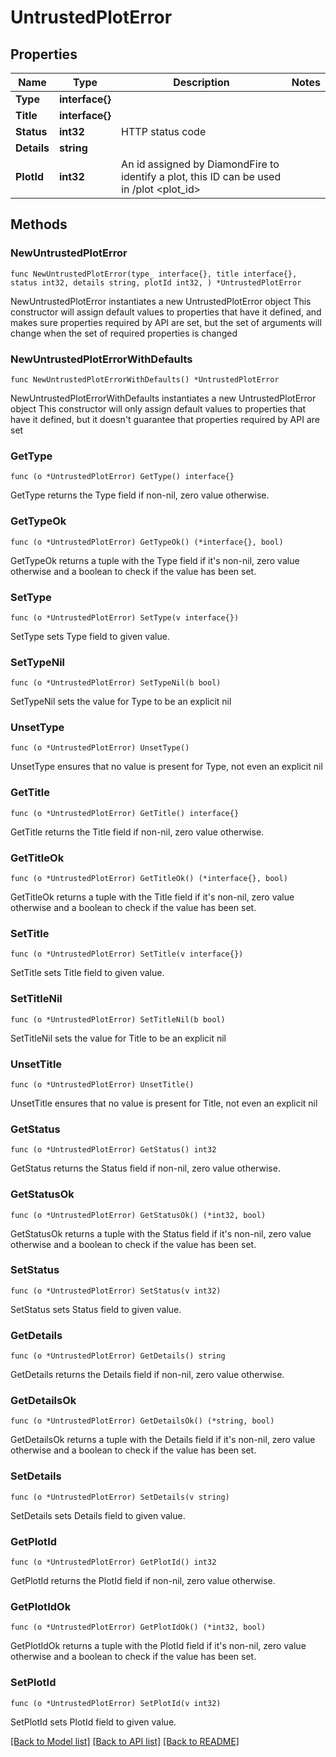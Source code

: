 # UntrustedPlotError

## Properties

Name | Type | Description | Notes
------------ | ------------- | ------------- | -------------
**Type** | **interface{}** |  | 
**Title** | **interface{}** |  | 
**Status** | **int32** | HTTP status code | 
**Details** | **string** |  | 
**PlotId** | **int32** | An id assigned by DiamondFire to identify a plot, this ID can be used in /plot &lt;plot_id&gt; | 

## Methods

### NewUntrustedPlotError

`func NewUntrustedPlotError(type_ interface{}, title interface{}, status int32, details string, plotId int32, ) *UntrustedPlotError`

NewUntrustedPlotError instantiates a new UntrustedPlotError object
This constructor will assign default values to properties that have it defined,
and makes sure properties required by API are set, but the set of arguments
will change when the set of required properties is changed

### NewUntrustedPlotErrorWithDefaults

`func NewUntrustedPlotErrorWithDefaults() *UntrustedPlotError`

NewUntrustedPlotErrorWithDefaults instantiates a new UntrustedPlotError object
This constructor will only assign default values to properties that have it defined,
but it doesn't guarantee that properties required by API are set

### GetType

`func (o *UntrustedPlotError) GetType() interface{}`

GetType returns the Type field if non-nil, zero value otherwise.

### GetTypeOk

`func (o *UntrustedPlotError) GetTypeOk() (*interface{}, bool)`

GetTypeOk returns a tuple with the Type field if it's non-nil, zero value otherwise
and a boolean to check if the value has been set.

### SetType

`func (o *UntrustedPlotError) SetType(v interface{})`

SetType sets Type field to given value.


### SetTypeNil

`func (o *UntrustedPlotError) SetTypeNil(b bool)`

 SetTypeNil sets the value for Type to be an explicit nil

### UnsetType
`func (o *UntrustedPlotError) UnsetType()`

UnsetType ensures that no value is present for Type, not even an explicit nil
### GetTitle

`func (o *UntrustedPlotError) GetTitle() interface{}`

GetTitle returns the Title field if non-nil, zero value otherwise.

### GetTitleOk

`func (o *UntrustedPlotError) GetTitleOk() (*interface{}, bool)`

GetTitleOk returns a tuple with the Title field if it's non-nil, zero value otherwise
and a boolean to check if the value has been set.

### SetTitle

`func (o *UntrustedPlotError) SetTitle(v interface{})`

SetTitle sets Title field to given value.


### SetTitleNil

`func (o *UntrustedPlotError) SetTitleNil(b bool)`

 SetTitleNil sets the value for Title to be an explicit nil

### UnsetTitle
`func (o *UntrustedPlotError) UnsetTitle()`

UnsetTitle ensures that no value is present for Title, not even an explicit nil
### GetStatus

`func (o *UntrustedPlotError) GetStatus() int32`

GetStatus returns the Status field if non-nil, zero value otherwise.

### GetStatusOk

`func (o *UntrustedPlotError) GetStatusOk() (*int32, bool)`

GetStatusOk returns a tuple with the Status field if it's non-nil, zero value otherwise
and a boolean to check if the value has been set.

### SetStatus

`func (o *UntrustedPlotError) SetStatus(v int32)`

SetStatus sets Status field to given value.


### GetDetails

`func (o *UntrustedPlotError) GetDetails() string`

GetDetails returns the Details field if non-nil, zero value otherwise.

### GetDetailsOk

`func (o *UntrustedPlotError) GetDetailsOk() (*string, bool)`

GetDetailsOk returns a tuple with the Details field if it's non-nil, zero value otherwise
and a boolean to check if the value has been set.

### SetDetails

`func (o *UntrustedPlotError) SetDetails(v string)`

SetDetails sets Details field to given value.


### GetPlotId

`func (o *UntrustedPlotError) GetPlotId() int32`

GetPlotId returns the PlotId field if non-nil, zero value otherwise.

### GetPlotIdOk

`func (o *UntrustedPlotError) GetPlotIdOk() (*int32, bool)`

GetPlotIdOk returns a tuple with the PlotId field if it's non-nil, zero value otherwise
and a boolean to check if the value has been set.

### SetPlotId

`func (o *UntrustedPlotError) SetPlotId(v int32)`

SetPlotId sets PlotId field to given value.



[[Back to Model list]](../README.md#documentation-for-models) [[Back to API list]](../README.md#documentation-for-api-endpoints) [[Back to README]](../README.md)


